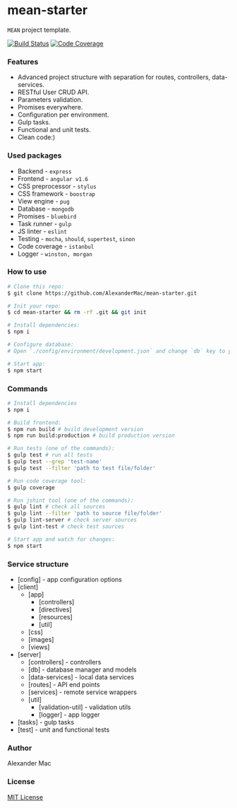 # mean-starter
`MEAN` project template.

[![Build Status](https://travis-ci.org/AlexanderMac/mean-starter.svg?branch=master)](https://travis-ci.org/AlexanderMac/mean-starter)
[![Code Coverage](https://codecov.io/gh/AlexanderMac/mean-starter/branch/master/graph/badge.svg)](https://codecov.io/gh/AlexanderMac/mean-starter)

### Features
- Advanced project structure with separation for routes, controllers, data-services.
- RESTful User CRUD API.
- Parameters validation.
- Promises everywhere.
- Configuration per environment.
- Gulp tasks.
- Functional and unit tests.
- Clean code:)

### Used packages
 - Backend - `express`
 - Frontend - `angular v1.6`
 - CSS preprocessor - `stylus`
 - CSS framework - `boostrap`
 - View engine - `pug`
 - Database - `mongodb`
 - Promises - `bluebird`
 - Task runner - `gulp`
 - JS linter - `eslint`
 - Testing - `mocha`, `should`, `supertest`, `sinon`
 - Code coverage - `istanbul`
 - Logger - `winston, morgan`

### How to use
```sh
# Clone this repo:
$ git clone https://github.com/AlexanderMac/mean-starter.git

# Init your repo:
$ cd mean-starter && rm -rf .git && git init

# Install dependencies:
$ npm i

# Configure database:
# Open `./config/environment/development.json` and change `db` key to your own database connection string.

# Start app:
$ npm start
```

### Commands

```sh
# Install dependencies
$ npm i

# Build frontend:
$ npm run build # build development version
$ npm run build:production # build production version

# Run tests (one of the commands):
$ gulp test # run all tests
$ gulp test --grep 'test-name'
$ gulp test --filter 'path to test file/folder'

# Run code coverage tool:
$ gulp coverage

# Run jshint tool (one of the commands):
$ gulp lint # check all sources
$ gulp lint --filter 'path to source file/folder'
$ gulp lint-server # check server sources
$ gulp lint-test # check test sources

# Start app and watch for changes:
$ npm start
```

### Service structure
- [config] - app configuration options
- [client]
  - [app]
    - [controllers]
    - [directives]
    - [resources]
    - [util]
  - [css]
  - [images]
  - [views]
- [server]
  - [controllers] - controllers
  - [db] - database manager and models
  - [data-services] - local data services
  - [routes] - API end points
  - [services] - remote service wrappers
  - [util]
    - [validation-util] - validation utils
    - [logger] - app logger
- [tasks] - gulp tasks
- [test] - unit and functional tests

### Author
Alexander Mac

### License
[MIT License](LICENSE)
